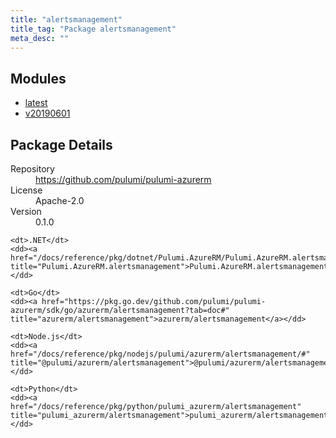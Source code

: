 ```yaml
---
title: "alertsmanagement"
title_tag: "Package alertsmanagement"
meta_desc: ""
---
```


<!-- WARNING: this file was generated by Pulumi Docs Generator. -->
<!-- Do not edit by hand unless you're certain you know what you are doing! -->



<h2 id="modules">Modules</h2>
<ul class="api">
    <li><a href="latest/" title="latest"><span class="symbol module"></span>latest</a></li>
    <li><a href="v20190601/" title="v20190601"><span class="symbol module"></span>v20190601</a></li>
</ul>

<h2 id="package-details">Package Details</h2>
<dl class="package-details">
	<dt>Repository</dt>
	<dd><a href="https://github.com/pulumi/pulumi-azurerm">https://github.com/pulumi/pulumi-azurerm</a></dd>
	<dt>License</dt>
	<dd>Apache-2.0</dd>
	<dt>Version</dt>
	<dd>0.1.0</dd>
</dl>



<dl class="tabular">

    <dt>.NET</dt>
    <dd><a href="/docs/reference/pkg/dotnet/Pulumi.AzureRM/Pulumi.AzureRM.alertsmanagement.html" title="Pulumi.AzureRM.alertsmanagement">Pulumi.AzureRM.alertsmanagement</a></dd>

    <dt>Go</dt>
    <dd><a href="https://pkg.go.dev/github.com/pulumi/pulumi-azurerm/sdk/go/azurerm/alertsmanagement?tab=doc#" title="azurerm/alertsmanagement">azurerm/alertsmanagement</a></dd>

    <dt>Node.js</dt>
    <dd><a href="/docs/reference/pkg/nodejs/pulumi/azurerm/alertsmanagement/#" title="@pulumi/azurerm/alertsmanagement">@pulumi/azurerm/alertsmanagement</a></dd>

    <dt>Python</dt>
    <dd><a href="/docs/reference/pkg/python/pulumi_azurerm/alertsmanagement" title="pulumi_azurerm/alertsmanagement">pulumi_azurerm/alertsmanagement</a></dd>

</dl>

